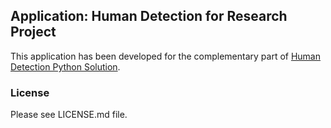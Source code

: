 ## Application: Human Detection for Research Project

This application has been developed for the complementary part of [Human Detection Python Solution](https://github.com/JAleksandrov/HumanDetectionPython).

### License

Please see LICENSE.md file.
